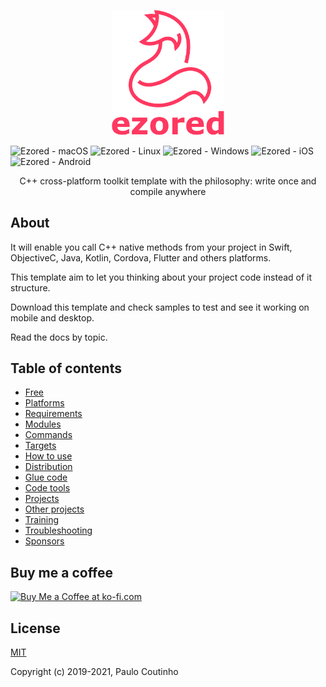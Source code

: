 <p align="center"><a href="https://github.com/ezored/ezored" target="_blank" rel="noopener noreferrer"><img width="180" src="extras/images/doc-logo.png" alt="ezored logo"></a></p>

<p align="center">

![Ezored - macOS](https://github.com/ezored/ezored/workflows/Ezored%20-%20macOS/badge.svg)
![Ezored - Linux](https://github.com/ezored/ezored/workflows/Ezored%20-%20Linux/badge.svg)
![Ezored - Windows](https://github.com/ezored/ezored/workflows/Ezored%20-%20Windows/badge.svg)
![Ezored - iOS](https://github.com/ezored/ezored/workflows/Ezored%20-%20iOS/badge.svg)
![Ezored - Android](https://github.com/ezored/ezored/workflows/Ezored%20-%20Android/badge.svg)

</p>

<p align="center">C++ cross-platform toolkit template with the philosophy: write once and compile anywhere</p>

## About

It will enable you call C++ native methods from your project in Swift, ObjectiveC, Java, Kotlin, Cordova, Flutter and others platforms.

This template aim to let you thinking about your project code instead of it structure.

Download this template and check samples to test and see it working on mobile and desktop.

Read the docs by topic.

## Table of contents

- [Free](extras/docs/FREE.md)
- [Platforms](extras/docs/PLATFORMS.md)
- [Requirements](extras/docs/REQUIREMENTS.md)
- [Modules](extras/docs/MODULES.md)
- [Commands](extras/docs/COMMANDS.md)
- [Targets](extras/docs/TARGETS.md)
- [How to use](extras/docs/HOW-TO-USE.md)
- [Distribution](extras/docs/DISTRIBUTION.md)
- [Glue code](extras/docs/GLUECODE.md)
- [Code tools](extras/docs/CODE-TOOLS.md)
- [Projects](extras/docs/PROJECTS.md)
- [Other projects](extras/docs/OTHER-PROJECTS.md)
- [Training](extras/docs/TRAINING.md)
- [Troubleshooting](extras/docs/TROUBLESHOOTING.md)
- [Sponsors](extras/docs/SPONSORS.md)

## Buy me a coffee

<a href='https://ko-fi.com/paulocoutinho' target='_blank'><img height='36' style='border:0px;height:36px;' src='https://az743702.vo.msecnd.net/cdn/kofi1.png?v=2' border='0' alt='Buy Me a Coffee at ko-fi.com' /></a>

## License

[MIT](http://opensource.org/licenses/MIT)

Copyright (c) 2019-2021, Paulo Coutinho
